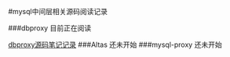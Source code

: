#mysql中间层相关源码阅读记录

###dbproxy
目前正在阅读

[dbproxy源码笔记记录](https://github.com/dolphinsboy/dbproxy/blob/master/dbproxy%E6%BA%90%E7%A0%81%E9%98%85%E8%AF%BB.md)
###Altas
还未开始
###mysql-proxy
还未开始
